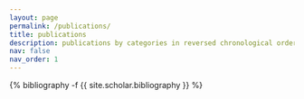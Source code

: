 ```yaml
---
layout: page
permalink: /publications/
title: publications
description: publications by categories in reversed chronological order. generated by jekyll-scholar.
nav: false
nav_order: 1
---
```

<!-- _pages/publications.md -->
<div class="publicatisons">

{% bibliography -f {{ site.scholar.bibliography }} %}

</div>
